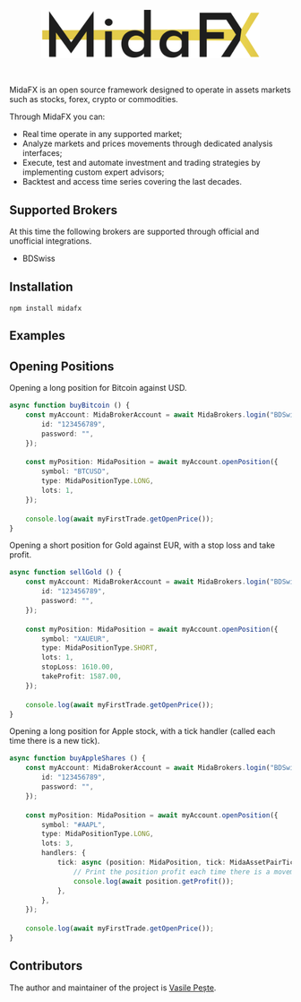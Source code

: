 <p align="center"> 
    <img src="images/logo.svg" alt="" width="390px">
</p>
<br>

MidaFX is an open source framework designed to operate in assets markets such as stocks, forex, crypto or commodities.

Through MidaFX you can:
- Real time operate in any supported market;
- Analyze markets and prices movements through dedicated analysis interfaces;
- Execute, test and automate investment and trading strategies by implementing custom expert advisors;
- Backtest and access time series covering the last decades.

## Supported Brokers
At this time the following brokers are supported through official and unofficial integrations.

- BDSwiss

## Installation
```console
npm install midafx
```

## Examples

## Opening Positions
Opening a long position for Bitcoin against USD.
```typescript
async function buyBitcoin () {
    const myAccount: MidaBrokerAccount = await MidaBrokers.login("BDSwiss", {
        id: "123456789",
        password: "",
    });

    const myPosition: MidaPosition = await myAccount.openPosition({
        symbol: "BTCUSD",
        type: MidaPositionType.LONG,
        lots: 1,
    });
    
    console.log(await myFirstTrade.getOpenPrice());
}
```

Opening a short position for Gold against EUR, with a stop loss and take profit.
```typescript
async function sellGold () {
    const myAccount: MidaBrokerAccount = await MidaBrokers.login("BDSwiss", {
        id: "123456789",
        password: "",
    });

    const myPosition: MidaPosition = await myAccount.openPosition({
        symbol: "XAUEUR",
        type: MidaPositionType.SHORT,
        lots: 1,
        stopLoss: 1610.00,
        takeProfit: 1587.00,
    });
    
    console.log(await myFirstTrade.getOpenPrice());
}
```

Opening a long position for Apple stock, with a tick handler (called each time there is a new tick).
```typescript
async function buyAppleShares () {
    const myAccount: MidaBrokerAccount = await MidaBrokers.login("BDSwiss", {
        id: "123456789",
        password: "",
    });

    const myPosition: MidaPosition = await myAccount.openPosition({
        symbol: "#AAPL",
        type: MidaPositionType.LONG,
        lots: 3,
        handlers: {
            tick: async (position: MidaPosition, tick: MidaAssetPairTick) => {
                // Print the position profit each time there is a movement in the market.
                console.log(await position.getProfit());
            },
        },
    });
    
    console.log(await myFirstTrade.getOpenPrice());
}
```

## Contributors
The author and maintainer of the project is [Vasile Pește](https://github.com/Vasile-Peste).
